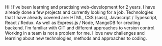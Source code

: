 Hi ! I've been learning and practising web-development for 2 years. I have already done a few projects and currently looking for a job.
Technologies that I have already covered are: HTML, CSS (sass), Javascript / Typescript, React / Redux.
As well as Express.js / Node, MangoDB for creating backend. I'm familiar with GIT and different approaches to version control.
Working in a team is not a problem for me. I love new challenges and learning about new technologies, methods and approaches
to coding.
